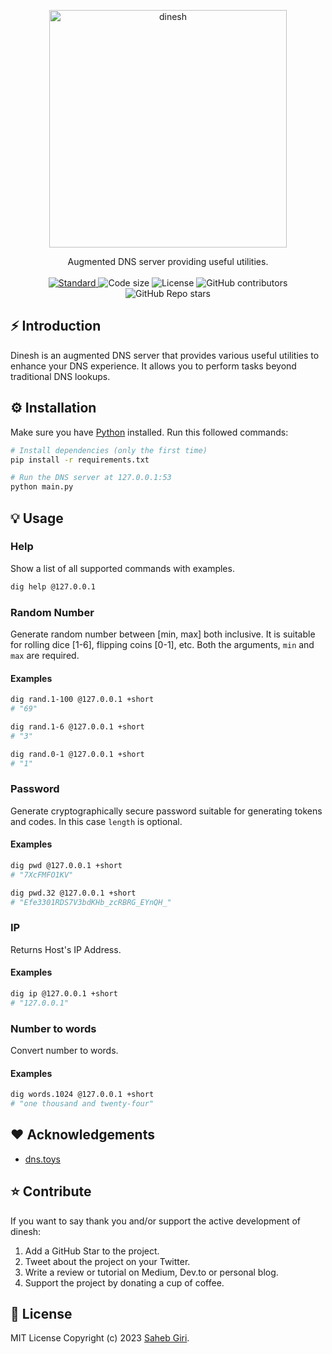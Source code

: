 <p align="center">
  <a href="https://github.com/iamsahebgiri/dinesh">
    <img width="380" alt="dinesh" src="https://github.com/iamsahebgiri/dinesh/assets/47132373/b018f72f-2a52-450f-8539-902e6fac5a6f">
  </a>
</p>
<div align="center">
Augmented DNS server providing useful utilities.
</div>

<br />

<div align="center">
  <a href="https://standardjs.com">
    <img src="https://img.shields.io/badge/code%20style-standard-brightgreen.svg?style=flat-square"
      alt="Standard" />
  </a>
  
  <img src="https://img.shields.io/github/languages/code-size/iamsahebgiri/dinesh?style=flat-square" alt="Code size" />

  <img src="https://img.shields.io/github/license/iamsahebgiri/dinesh?style=flat-square" alt="License" />

  <img alt="GitHub contributors" src="https://img.shields.io/github/contributors/iamsahebgiri/dinesh?style=flat-square">

  <img alt="GitHub Repo stars" src="https://img.shields.io/github/stars/iamsahebgiri/dinesh?style=social">
</div>

## ⚡️ Introduction

Dinesh is an augmented DNS server that provides various useful utilities to enhance your DNS experience. It
allows you to perform tasks beyond traditional DNS lookups.

## ⚙️ Installation

Make sure you have [Python](https://www.python.org/downloads/) installed.
Run this followed commands:

```bash
# Install dependencies (only the first time)
pip install -r requirements.txt

# Run the DNS server at 127.0.0.1:53
python main.py
```

## 💡 Usage

### Help

Show a list of all supported commands with examples.

```sh
dig help @127.0.0.1
```

### Random Number

Generate random number between [min, max] both inclusive.
It is suitable for rolling dice [1-6], flipping coins [0-1], etc. Both the arguments, `min` and `max` are required.

#### Examples

```sh
dig rand.1-100 @127.0.0.1 +short
# "69"

dig rand.1-6 @127.0.0.1 +short
# "3"

dig rand.0-1 @127.0.0.1 +short
# "1"
```

### Password

Generate cryptographically secure password suitable for generating tokens and codes. In this case `length` is optional.

#### Examples

```sh
dig pwd @127.0.0.1 +short
# "7XcFMFO1KV"

dig pwd.32 @127.0.0.1 +short
# "Efe3301RDS7V3bdKHb_zcRBRG_EYnQH_"
```

### IP

Returns Host's IP Address.

#### Examples

```sh
dig ip @127.0.0.1 +short
# "127.0.0.1"
```

### Number to words

Convert number to words.

#### Examples

```sh
dig words.1024 @127.0.0.1 +short
# "one thousand and twenty-four"
```

## ❤️ Acknowledgements

- [dns.toys](https://github.com/knadh/dns.toys)

## ⭐️ Contribute

If you want to say thank you and/or support the active development of dinesh:

1. Add a GitHub Star to the project.
2. Tweet about the project on your Twitter.
3. Write a review or tutorial on Medium, Dev.to or personal blog.
4. Support the project by donating a cup of coffee.

## 🧾 License

MIT License Copyright (c) 2023 [Saheb Giri](https://github.com/iamsahebgiri).

